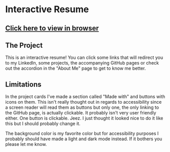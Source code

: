 # Interactive Resume
## [Click here to view in browser](https://caisak.github.io/interactive-resume/)

## The Project
This is an interactive resume! You can click some links that will redirect you to my LinkedIn, some projects, the accompanying GitHub pages or check out the accordion in the "About Me" page to get to know me better.


## Limitations
In the project cards I've made a section called "Made with" and buttons with icons on them. This isn't really thought out in regards to accessibility since a screen reader will read them as buttons but only one, the only linking to the GitHub page, is actually clickable. It probably isn't very user friendly either. One button is clickable. Jeez. I just thought it looked nice to do it like this but I should probably change it.

The background color is my favorite color but for accessibility purposes I probably should have made a light and dark mode instead. If it bothers you please let me know.